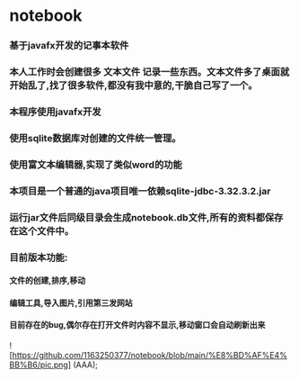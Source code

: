 # notebook
### 基于javafx开发的记事本软件
### 本人工作时会创建很多 文本文件 记录一些东西。文本文件多了桌面就开始乱了,找了很多软件,都没有我中意的,干脆自己写了一个。

### 本程序使用javafx开发
### 使用sqlite数据库对创建的文件统一管理。
### 使用富文本编辑器,实现了类似word的功能
### 本项目是一个普通的java项目唯一依赖sqlite-jdbc-3.32.3.2.jar
### 运行jar文件后同级目录会生成notebook.db文件,所有的资料都保存在这个文件中。

### 目前版本功能:
#### 文件的创建,排序,移动
#### 编辑工具,导入图片,引用第三发网站

#### 目前存在的bug,偶尔存在打开文件时内容不显示,移动窗口会自动刷新出来
! [https://github.com/1163250377/notebook/blob/main/%E8%BD%AF%E4%BB%B6/pic.png] (AAA);
